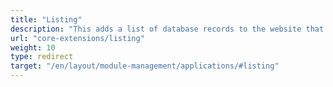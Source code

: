 ```yaml
---
title: "Listing"
description: "This adds a list of database records to the website that can be sorted, filtered and searched in the frontend."
url: "core-extensions/listing"
weight: 10
type: redirect
target: "/en/layout/module-management/applications/#listing"
---
```

